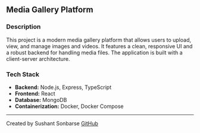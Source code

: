 ## Media Gallery Platform

### Description

This project is a modern media gallery platform that allows users to upload, view, and manage images and videos. It features a clean, responsive UI and a robust backend for handling media files. The application is built with a client-server architecture.

### Tech Stack

- **Backend:** Node.js, Express, TypeScript
- **Frontend:** React
- **Database:** MongoDB
- **Containerization:** Docker, Docker Compose

---

Created by Sushant Sonbarse
[GitHub](https://github.com/sonbarse17)
